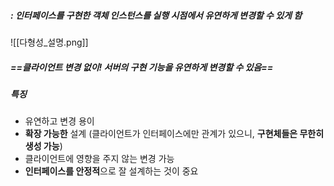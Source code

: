 ##### : 인터페이스를 구현한 객체 인스턴스를 실행 시점에서 유연하게 변경할 수 있게 함 
![[다형성_설명.png]]
##### ==클라이언트 변경 없이! 서버의 구현 기능을 유연하게 변경할 수 있음==

##### 특징
- 유연하고 변경 용이
- **확장 가능한** 설계 (클라이언트가 인터페이스에만 관계가 있으니, **구현체들은 무한히 생성 가능**)
- 클라이언트에 영향을 주지 않는 변경 가능
- **인터페이스를 안정적**으로 잘 설계하는 것이 중요